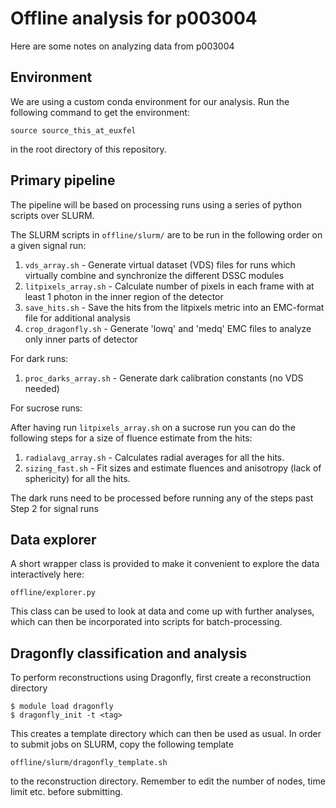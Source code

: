 # Offline analysis for p003004
Here are some notes on analyzing data from p003004

## Environment
We are using a custom conda environment for our analysis. Run the following command to get the environment:
```
source source_this_at_euxfel
```
in the root directory of this repository.

## Primary pipeline
The pipeline will be based on processing runs using a series of python scripts over SLURM. 

The SLURM scripts in `offline/slurm/` are to be run in the following order on a given signal run:

 1. `vds_array.sh` - Generate virtual dataset (VDS) files for runs which virtually combine and synchronize the different DSSC modules
 2. `litpixels_array.sh` - Calculate number of pixels in each frame with at least 1 photon in the inner region of the detector
 3. `save_hits.sh` - Save the hits from the litpixels metric into an EMC-format file for additional analysis
 4. `crop_dragonfly.sh` - Generate 'lowq' and 'medq' EMC files to analyze only inner parts of detector
 
For dark runs:

 1. `proc_darks_array.sh` - Generate dark calibration constants (no VDS needed)

For sucrose runs:

After having run `litpixels_array.sh` on a sucrose run you can do the following steps for a size of fluence estimate from the hits:

 1. `radialavg_array.sh` - Calculates radial averages for all the hits.
 2. `sizing_fast.sh` - Fit sizes and estimate fluences and anisotropy (lack of sphericity) for all the hits.

The dark runs need to be processed before running any of the steps past Step 2 for signal runs

## Data explorer
A short wrapper class is provided to make it convenient to explore the data interactively here:
```
offline/explorer.py
```
This class can be used to look at data and come up with further analyses, which can then be incorporated into scripts for batch-processing.

## Dragonfly classification and analysis
To perform reconstructions using Dragonfly, first create a reconstruction directory
```
$ module load dragonfly
$ dragonfly_init -t <tag>
```
This creates a template directory which can then be used as usual. In order to submit jobs on SLURM, copy the following template
```
offline/slurm/dragonfly_template.sh
```
to the reconstruction directory. Remember to edit the number of nodes, time limit etc. before submitting.
